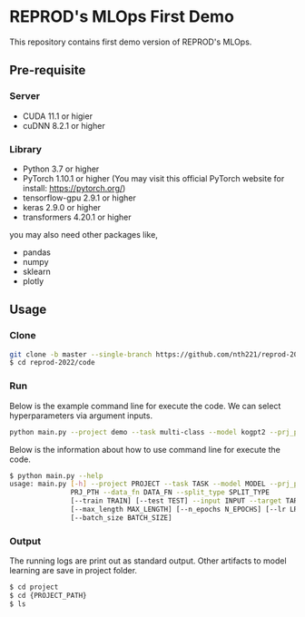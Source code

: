# REPROD's MLOps First Demo

This repository contains first demo version of REPROD's MLOps.

## Pre-requisite

### Server

- CUDA 11.1 or higier
- cuDNN 8.2.1 or higher

### Library

- Python 3.7 or higher
- PyTorch 1.10.1 or higher (You may visit this official PyTorch website for install: https://pytorch.org/)
- tensorflow-gpu 2.9.1 or higher
- keras 2.9.0 or higher
- transformers 4.20.1 or higher

you may also need other packages like,
- pandas
- numpy
- sklearn
- plotly

## Usage

### Clone
```bash
git clone -b master --single-branch https://github.com/nth221/reprod-2022.git
$ cd reprod-2022/code
```

### Run

Below is the example command line for execute the code. We can select hyperparameters via argument inputs.

```bash
python main.py --project demo --task multi-class --model kogpt2 --prj_pth ../project/demo --data_fn ../data/three_demo.csv --split_type auto --input PAPER_TEXT --target RCMN_CD1 --max_length 64 --n_epochs 3 --lr 5e-5 --batch_size 8
```

Below is the information about how to use command line for execute the code.

```bash
$ python main.py --help
usage: main.py [-h] --project PROJECT --task TASK --model MODEL --prj_pth
               PRJ_PTH --data_fn DATA_FN --split_type SPLIT_TYPE
               [--train TRAIN] [--test TEST] --input INPUT --target TARGET
               [--max_length MAX_LENGTH] [--n_epochs N_EPOCHS] [--lr LR]
               [--batch_size BATCH_SIZE]        
```

### Output

The running logs are print out as standard output.
Other artifacts to model learning are save in project folder.

```bash
$ cd project
$ cd {PROJECT_PATH}
$ ls
```
